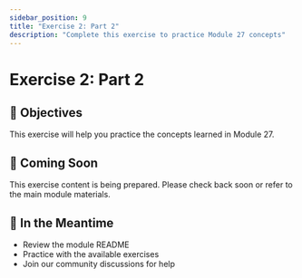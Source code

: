 ```yaml
---
sidebar_position: 9
title: "Exercise 2: Part 2"
description: "Complete this exercise to practice Module 27 concepts"
---
```


# Exercise 2: Part 2

## 🎯 Objectives

This exercise will help you practice the concepts learned in Module 27.

## 📝 Coming Soon

This exercise content is being prepared. Please check back soon or refer to the main module materials.

## 🚀 In the Meantime

- Review the module README
- Practice with the available exercises
- Join our community discussions for help

